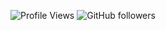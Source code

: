 ![Profile Views](https://komarev.com/ghpvc/?username=mschiller890)
![GitHub followers](https://img.shields.io/github/followers/mschiller890?style=social)

